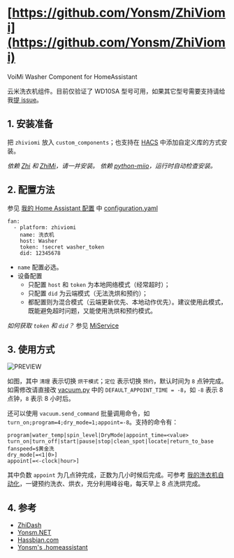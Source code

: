 # [https://github.com/Yonsm/ZhiViomi](https://github.com/Yonsm/ZhiViomi)

VoiMi Washer Component for HomeAssistant

云米洗衣机组件。目前仅验证了 WD10SA 型号可用，如果其它型号需要支持请给我[提 issue](https://github.com/Yonsm/ZhiViomi/issues)。

## 1. 安装准备

把 `zhiviomi` 放入 `custom_components`；也支持在 [HACS](https://hacs.xyz/) 中添加自定义库的方式安装。

_依赖 [Zhi](https://github.com/Yonsm/Zhi) 和 [ZhiMi](https://github.com/Yonsm/ZhiMi)，请一并安装。_
_依赖 [python-miio](https://github.com/rytilahti/python-miio)，运行时自动检查安装。_

## 2. 配置方法

参见 [我的 Home Assistant 配置](https://github.com/Yonsm/.homeassistant) 中 [configuration.yaml](https://github.com/Yonsm/.homeassistant/blob/main/configuration.yaml)

```
fan:
  - platform: zhiviomi
    name: 洗衣机
    host: Washer
    token: !secret washer_token
    did: 12345678
```

- `name` 配置必选。
- 设备配置
  - 只配置 `host` 和 `token` 为本地网络模式（经常超时）；
  - 只配置 `did` 为云端模式（无法洗烘和预约）；
  - 都配置则为混合模式（云端更新优先、本地动作优先）。建议使用此模式，既能避免超时问题，又能使用洗烘和预约模式。

_如何获取 `token` 和 `did`？_ 参见 [MiService](https://github.com/Yonsm/MiService)

## 3. 使用方式

![PREVIEW](https://github.com/Yonsm/ZhiViomi/blob/main/PREVIEW.png)

如图，其中 `清理` 表示切换 `烘干模式`；`定位` 表示切换 `预约`，默认时间为 `8` 点钟完成。如需修改请直接改 [vacuum.py](https://github.com/Yonsm/ZhiViomi/blob/main/custom_components/zhiviomi/vacuum.py) 中的 `DEFAULT_APPOINT_TIME = -8`，如 `-8` 表示 8 点钟，`8` 表示 8 小时后。

还可以使用 `vacuum.send_command` 批量调用命令，如 `turn_on;program=4;dry_mode=1;appoint=-8`。支持的命令有：

```
program|water_temp|spin_level|DryMode|appoint_time=<value>
turn_on|turn_off|start|pause|stop|clean_spot|locate|return_to_base
fanspeed=$黄金洗
dry_mode[=<1|0>]
appoint[=<-clock|hour>]
```

其中负数 `appoint` 为几点钟完成，正数为几小时候后完成。可参考 [我的洗衣机自动化](https://github.com/Yonsm/.homeassistant/blob/main/automations/washer.yaml)，一键预约洗衣、烘衣，充分利用峰谷电，每天早上 8 点洗烘完成。

## 4. 参考

- [ZhiDash](https://github.com/Yonsm/ZhiDash)
- [Yonsm.NET](https://yonsm.github.io)
- [Hassbian.com](https://bbs.hassbian.com/thread-12335-1-1.html)
- [Yonsm's .homeassistant](https://github.com/Yonsm/.homeassistant)
